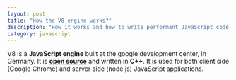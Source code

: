 ```yaml
---
layout: post
title: "How the V8 engine works?"
description: "How it works and how to write performant JavaScript code for the engine"
category: javascript
---
```


V8 is a **JavaScript engine** built at the google development center, in Germany. It is
<a href="https://code.google.com/p/v8/wiki/Source" title="code.google.com/p/v8/wiki/Source" target="_blank"><strong>open source</strong></a> and written in **C++**. It is used for both client side (Google Chrome) and server side (node.js) JavaScript applications.